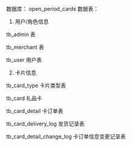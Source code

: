 数据库：
open_period_cards
数据表：
1. 用户/角色信息

tb_admin 表

tb_merchant 表

tb_user 用户表

2. 卡片信息

tb_card_type 卡片类型表

tb_card 礼品卡

tb_card_detail 卡订单表

tb_card_delivery_log 发货记录表

tb_card_detail_change_log 卡订单信息变更记录表


